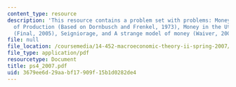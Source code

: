 ```yaml
---
content_type: resource
description: 'This resource contains a problem set with problems: Money as a Factor
  of Production (Based on Dornbusch and Frenkel, 1973), Money in the Utility Function
  (Final, 2005), Seigniorage, and A strange model of money (Waiver, 2005).'
file: null
file_location: /coursemedia/14-452-macroeconomic-theory-ii-spring-2007/3679ee6d29aabf17909f15b1d0282de4_ps4_2007.pdf
file_type: application/pdf
resourcetype: Document
title: ps4_2007.pdf
uid: 3679ee6d-29aa-bf17-909f-15b1d0282de4
---
```

